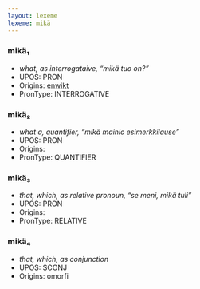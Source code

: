 ```yaml
---
layout: lexeme
lexeme: mikä
---
```


###  mikä₁

* _what, as interrogataive, “mikä tuo on?”_
* UPOS:  PRON
* Origins: [enwikt](https://en.wiktionary.org/wiki/mikä) 
* PronType:  INTERROGATIVE


###  mikä₂

* _what a, quantifier, “mikä mainio esimerkkilause”_
* UPOS:  PRON
* Origins: 
* PronType:  QUANTIFIER


###  mikä₃

* _that, which, as relative pronoun, “se meni, mikä tuli”_
* UPOS:  PRON
* Origins: 
* PronType:  RELATIVE


###  mikä₄

* _that, which, as conjunction_
* UPOS:  SCONJ
* Origins: omorfi 

